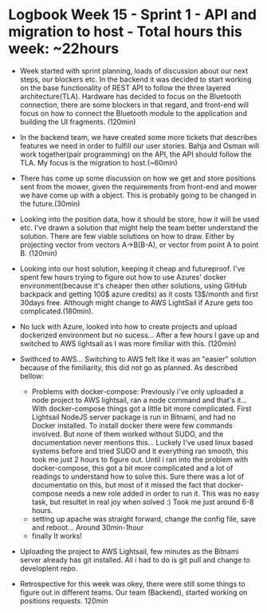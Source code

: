 # Logbook Week 15 - Sprint 1 - API and migration to host - Total hours this week: ~22hours
  
    
  - Week started with sprint planning, loads of discussion about our next steps, our blockers etc. In the backend it was decided to start working on the base functionality of REST API to follow the three layered architecture(TLA). Hardware has decided to focus on the Bluetooth connection, there are some blockers in that regard, and front-end will focus on how to connect the Bluetooth module to the application and building the UI fragments. (120min) 

  - In the backend team, we have created some more tickets that describes features we need in order to fulfill our user stories. Bahja and Osman will work together(pair programming) on the API, the API should follow the TLA. My focus is the migration to host.(~60min) 

  - There has come up some discussion on how we get and store positions sent from the mower, given the requirements from front-end and mower we have come up with a object. This is probably going to be changed in the future.(30min) 

  - Looking into the position data, how it should be store, how it will be used etc. I've drawn a solution that might help the team better understand the solution. There are few viable solutions on how to draw. Either by projecting vector from vectors A->B(B-A), or vector from point A to point B. (120min) 

  - Looking into our host solution, keeping it cheap and futureproof. I've spent few hours trying to figure out how to use Azures' docker environment(because it's cheaper then other solutions, using GitHub backpack and getting 100$ azure credits) as it costs 13$/month and first 30days free. Although might change to AWS LightSail if Azure gets too complicated.(180min).
  - No luck with Azure, looked into how to create projects and upload dockerized environment but no sucess... After a few hours I gave up and switched to AWS lightsail as I was more fimiliar with this. (120min)
  - Swithced to AWS... Switching to AWS felt like it was an "easier" solution because of the fimiliarity, this did not go as planned. As described bellow:
      - Problems with docker-compose: Previously i've only uploaded a node project to AWS lightsail, ran a node command and that's it... With docker-compose things got a little bit more complicated. First Lightsail NodeJS server package is run in Bitnami, and had no Docker installed. To install docker there were few commands involved. But none of them worked without SUDO, and the documentation never mentions this... Luckely I've used linux based systems before and tried SUDO and it everything ran smooth, this took me just 2 hours to figure out. Until i ran into the problem with docker-compose, this got a bit more complicated and a lot of readings to understand how to solve this. Sure there was a lot of documentatio on this, but most of it missed the fact that docker-compose needs a new role added in order to run it. This was no easy task, but resultet in real joy when solved :) Took me just around 6-8 hours. 
      - setting up apache was straight forward, change the config file, save and reboot... Around 30min-1hour 
      - finally It works! 
  - Uploading the project to AWS Lightsail, few minutes as the Bitnami server already has git installed. All i had to do is git pull and change to developlent repo.
  - Retrospective for this week was okey, there were still some things to figure out in different teams. Our team (Backend), started working on positions requests. 120min  
